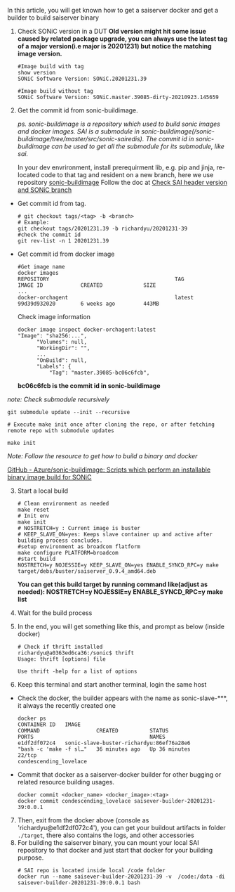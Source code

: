 In this article, you will get known how to get a saiserver docker and get a builder to build saiserver binary

1. Check SONiC version in a DUT
**Old version might hit some issue caused by related package upgrade, you can always use the latest tag of a major version(i.e major is 20201231) but notice the matching image version.**
   ```
   #Image build with tag
   show version
   SONiC Software Version: SONiC.20201231.39
   ```
   ```
   #Image build without tag
   SONiC Software Version: SONiC.master.39085-dirty-20210923.145659
   ```
2.  Get the commit id from sonic-buildimage.

      *ps. sonic-buildimage is a repository which used to build sonic images and docker images. SAI is a submodule in sonic-buildimage(/sonic-buildimage/tree/master/src/sonic-sairedis). The commit id in sonic-buildimage can be used to get all the submodule for its submodule, like sai.*

      In your dev envrironment, install prerequirment lib, e.g. pip and jinja, re-located code to that tag and resident on a new branch,
      here we use repository [sonic-buildimage](https://github.com/sonic-net/sonic-buildimage)
      Follow the doc at [Check SAI header version and SONiC branch](https://github.com/sonic-net/sonic-mgmt/blob/master/docs/testbed/sai_quality/CheckSAIHeaderVersionAndSONiCBranch.md)

   - Get commit id from tag.

      ```
      # git checkout tags/<tag> -b <branch>
      # Example:
      git checkout tags/20201231.39 -b richardyu/20201231-39
      #check the commit id
      git rev-list -n 1 20201231.39
      ```
   - Get commit id from docker image
      ```
      #Get image name
      docker images
      REPOSITORY                                        TAG                                  IMAGE ID            CREATED             SIZE
      ...
      docker-orchagent                                  latest                               99d39d932020        6 weeks ago         443MB
      ```
      Check image information
      ```
      docker image inspect docker-orchagent:latest
      "Image": "sha256:...",
            "Volumes": null,
            "WorkingDir": "",
            ...
            "OnBuild": null,
            "Labels": {
                "Tag": "master.39085-bc06c6fcb",

      ```
      **bc06c6fcb is the commit id in sonic-buildimage**

   *note: Check submodule recursively*
   ```
   git submodule update --init --recursive

   # Execute make init once after cloning the repo, or after fetching remote repo with submodule updates

   make init
   ```
   *Note: Follow the resource to get how to build a binary and docker*

   [GitHub - Azure/sonic-buildimage: Scripts which perform an installable binary image build for SONiC](https://github.com/sonic-net/sonic-buildimage)

3. Start a local build
   ```
   # Clean environment as needed
   make reset
   # Init env
   make init
   # NOSTRETCH=y : Current image is buster
   # KEEP_SLAVE_ON=yes: Keeps slave container up and active after building process concludes.
   #setup environment as broadcom flatform
   make configure PLATFORM=broadcom
   #start build
   NOSTRETCH=y NOJESSIE=y KEEP_SLAVE_ON=yes ENABLE_SYNCD_RPC=y make target/debs/buster/saiserver_0.9.4_amd64.deb
   ```
   **You can get this build target by running command like(adjust as needed): NOSTRETCH=y NOJESSIE=y ENABLE_SYNCD_RPC=y make list**


4. Wait for the build process
5. In the end, you will get something like this, and prompt as below (inside docker)
   ```
   # Check if thrift installed
   richardyu@a0363ed6ca36:/sonic$ thrift
   Usage: thrift [options] file

   Use thrift -help for a list of options
   ```
6. Keep this terminal and start another terminal, login the same host
 - Check the docker, the builder appears with the name as sonic-slave-***, it always the recently created one
   ```
   docker ps
   CONTAINER ID   IMAGE                                                 COMMAND                  CREATED          STATUS
   PORTS                                     NAMES
   e1df2df072c4   sonic-slave-buster-richardyu:86ef76a28e6              "bash -c 'make -f sl…"   36 minutes ago   Up 36 minutes
   22/tcp                                         condescending_lovelace
   ```
 - Commit that docker as a saiserver-docker builder for other bugging or related resource building usages.
   ```
   docker commit <docker_name> <docker_image>:<tag>
   docker commit condescending_lovelace saisever-builder-20201231-39:0.0.1
   ```
7. Then, exit from the docker above (console as 'richardyu@e1df2df072c4'), you can get your buildout artifacts in folder `./target`, there also contains the logs, and other accessories
8. For building the saiserver binary, you can mount your local SAI repository to that docker and just start that docker for your building purpose.
   ```
   # SAI repo is located inside local /code folder
   docker run --name saisever-builder-20201231-39 -v  /code:/data -di saisever-builder-20201231-39:0.0.1 bash
   ```